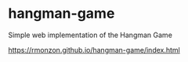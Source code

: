 # hangman-game
Simple web implementation of the Hangman Game

https://rmonzon.github.io/hangman-game/index.html
